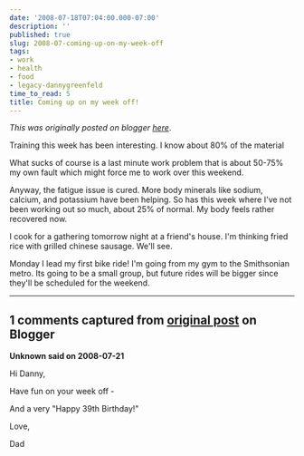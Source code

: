 ```yaml
---
date: '2008-07-18T07:04:00.000-07:00'
description: ''
published: true
slug: 2008-07-coming-up-on-my-week-off
tags:
- work
- health
- food
- legacy-dannygreenfeld
time_to_read: 5
title: Coming up on my week off!
---
```


*This was originally posted on blogger [here](https://dannygreenfeld.blogspot.com/2008/07/coming-up-on-my-week-off.html)*.

Training this week has been interesting.  I know about 80% of the material

What sucks of course is a last minute work problem that is about 50-75% my own fault which might force me to work over this weekend.

Anyway, the fatigue issue is cured.  More body minerals like sodium, calcium, and potassium have been helping.  So has this week where I've not been working out so much, about 25% of normal. My body feels rather recovered now.

I cook for a gathering tomorrow night at a friend's house.  I'm thinking fried rice with grilled chinese sausage.  We'll see.

Monday I lead my first bike ride!  I'm going from my gym to the Smithsonian metro.  Its going to be a small group, but future rides will be bigger since they'll be scheduled for the weekend.

---

## 1 comments captured from [original post](https://dannygreenfeld.blogspot.com/2008/07/coming-up-on-my-week-off.html) on Blogger

**Unknown said on 2008-07-21**

Hi Danny,

Have fun on your week off -

And a very "Happy 39th Birthday!"

Love,

Dad

